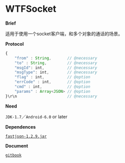 # WTFSocket

**Brief**

适用于使用一个socket客户端，和多个对象的通话的场景。

**Protocol**

```js
{
    "from" : String,       // @necessary
    "to" : String,         // @necessary
    "msgId": int,          // @necessary
    "msgType": int,        // @necessary
    "flag" : int,          // @option
    "errCode" : int,       // @option
    "cmd" : int,           // @option
    "params" : Array<JSON> // @option
}\r\n                      // @necessary

```

**Need**

`JDK-1.7`／`Android-6.0` or later

**Dependences**

[`fastjson-1.2.9.jar`](http://mvnrepository.com/artifact/com.alibaba/fastjson/1.2.9)

**Document**

[`gitbook`](https://zoutstanding.gitbooks.io/wtfsocket/content/)

